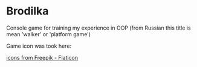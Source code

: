 # Brodilka
Console game for training my experience in OOP (from Russian this title is mean 'walker' or 'platform game')

<p>Game icon was took here: </p><a href="https://www.flaticon.com/ru/free-icons/" title=" иконки"> icons from Freepik - Flaticon</a>
